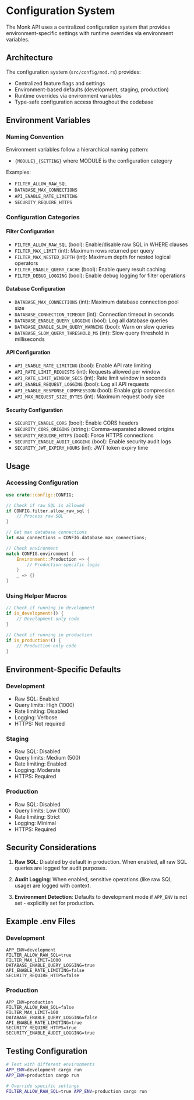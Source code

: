 # Configuration System

The Monk API uses a centralized configuration system that provides environment-specific settings with runtime overrides via environment variables.

## Architecture

The configuration system (`src/config/mod.rs`) provides:
- Centralized feature flags and settings
- Environment-based defaults (development, staging, production)
- Runtime overrides via environment variables
- Type-safe configuration access throughout the codebase

## Environment Variables

### Naming Convention

Environment variables follow a hierarchical naming pattern:
- `{MODULE}_{SETTING}` where MODULE is the configuration category

Examples:
- `FILTER_ALLOW_RAW_SQL`
- `DATABASE_MAX_CONNECTIONS`
- `API_ENABLE_RATE_LIMITING`
- `SECURITY_REQUIRE_HTTPS`

### Configuration Categories

#### Filter Configuration
- `FILTER_ALLOW_RAW_SQL` (bool): Enable/disable raw SQL in WHERE clauses
- `FILTER_MAX_LIMIT` (int): Maximum rows returned per query
- `FILTER_MAX_NESTED_DEPTH` (int): Maximum depth for nested logical operators
- `FILTER_ENABLE_QUERY_CACHE` (bool): Enable query result caching
- `FILTER_DEBUG_LOGGING` (bool): Enable debug logging for filter operations

#### Database Configuration
- `DATABASE_MAX_CONNECTIONS` (int): Maximum database connection pool size
- `DATABASE_CONNECTION_TIMEOUT` (int): Connection timeout in seconds
- `DATABASE_ENABLE_QUERY_LOGGING` (bool): Log all database queries
- `DATABASE_ENABLE_SLOW_QUERY_WARNING` (bool): Warn on slow queries
- `DATABASE_SLOW_QUERY_THRESHOLD_MS` (int): Slow query threshold in milliseconds

#### API Configuration
- `API_ENABLE_RATE_LIMITING` (bool): Enable API rate limiting
- `API_RATE_LIMIT_REQUESTS` (int): Requests allowed per window
- `API_RATE_LIMIT_WINDOW_SECS` (int): Rate limit window in seconds
- `API_ENABLE_REQUEST_LOGGING` (bool): Log all API requests
- `API_ENABLE_RESPONSE_COMPRESSION` (bool): Enable gzip compression
- `API_MAX_REQUEST_SIZE_BYTES` (int): Maximum request body size

#### Security Configuration
- `SECURITY_ENABLE_CORS` (bool): Enable CORS headers
- `SECURITY_CORS_ORIGINS` (string): Comma-separated allowed origins
- `SECURITY_REQUIRE_HTTPS` (bool): Force HTTPS connections
- `SECURITY_ENABLE_AUDIT_LOGGING` (bool): Enable security audit logs
- `SECURITY_JWT_EXPIRY_HOURS` (int): JWT token expiry time

## Usage

### Accessing Configuration

```rust
use crate::config::CONFIG;

// Check if raw SQL is allowed
if CONFIG.filter.allow_raw_sql {
    // Process raw SQL
}

// Get max database connections
let max_connections = CONFIG.database.max_connections;

// Check environment
match CONFIG.environment {
    Environment::Production => {
        // Production-specific logic
    }
    _ => {}
}
```

### Using Helper Macros

```rust
// Check if running in development
if is_development!() {
    // Development-only code
}

// Check if running in production
if is_production!() {
    // Production-only code
}
```

## Environment-Specific Defaults

### Development
- Raw SQL: Enabled
- Query limits: High (1000)
- Rate limiting: Disabled
- Logging: Verbose
- HTTPS: Not required

### Staging
- Raw SQL: Disabled
- Query limits: Medium (500)
- Rate limiting: Enabled
- Logging: Moderate
- HTTPS: Required

### Production
- Raw SQL: Disabled
- Query limits: Low (100)
- Rate limiting: Strict
- Logging: Minimal
- HTTPS: Required

## Security Considerations

1. **Raw SQL**: Disabled by default in production. When enabled, all raw SQL queries are logged for audit purposes.

2. **Audit Logging**: When enabled, sensitive operations (like raw SQL usage) are logged with context.

3. **Environment Detection**: Defaults to development mode if `APP_ENV` is not set - explicitly set for production.

## Example .env Files

### Development
```env
APP_ENV=development
FILTER_ALLOW_RAW_SQL=true
FILTER_MAX_LIMIT=1000
DATABASE_ENABLE_QUERY_LOGGING=true
API_ENABLE_RATE_LIMITING=false
SECURITY_REQUIRE_HTTPS=false
```

### Production
```env
APP_ENV=production
FILTER_ALLOW_RAW_SQL=false
FILTER_MAX_LIMIT=100
DATABASE_ENABLE_QUERY_LOGGING=false
API_ENABLE_RATE_LIMITING=true
SECURITY_REQUIRE_HTTPS=true
SECURITY_ENABLE_AUDIT_LOGGING=true
```

## Testing Configuration

```bash
# Test with different environments
APP_ENV=development cargo run
APP_ENV=production cargo run

# Override specific settings
FILTER_ALLOW_RAW_SQL=true APP_ENV=production cargo run
```